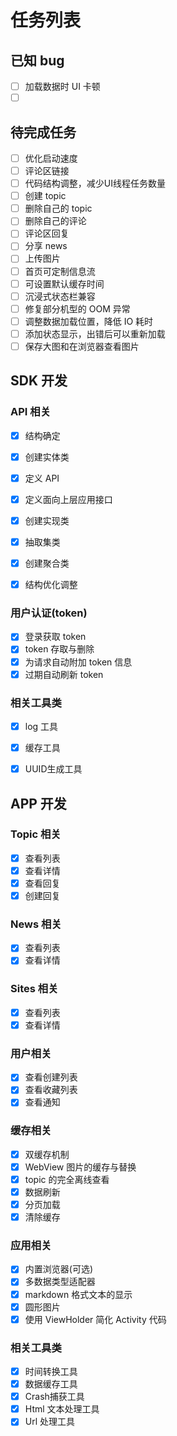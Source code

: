 # 任务列表

## 已知 bug

- [ ] 加载数据时 UI 卡顿
- [ ] ​

## 待完成任务

- [ ] 优化启动速度
- [ ] 评论区链接
- [ ] 代码结构调整，减少UI线程任务数量
- [ ] 创建 topic 
- [ ] 删除自己的 topic
- [ ] 删除自己的评论
- [ ] 评论区回复
- [ ] 分享 news
- [ ] 上传图片
- [ ] 首页可定制信息流
- [ ] 可设置默认缓存时间
- [ ] 沉浸式状态栏兼容
- [ ] 修复部分机型的 OOM 异常
- [ ] 调整数据加载位置，降低 IO 耗时
- [ ] 添加状态显示，出错后可以重新加载
- [ ] 保存大图和在浏览器查看图片

## SDK 开发

### API 相关

- [x] 结构确定
- [x] 创建实体类
- [x] 定义 API
- [x] 定义面向上层应用接口
- [x] 创建实现类
- [x] 抽取集类
- [x] 创建聚合类
- [x] 结构优化调整


### 用户认证(token)

- [x] 登录获取 token
- [x] token 存取与删除
- [x] 为请求自动附加 token 信息
- [x] 过期自动刷新 token

### 相关工具类

- [x] log 工具
- [x] 缓存工具
- [x] UUID生成工具




## APP 开发

### Topic 相关

- [x] 查看列表
- [x] 查看详情
- [x] 查看回复
- [x] 创建回复

### News 相关

- [x] 查看列表
- [x] 查看详情

### Sites 相关

- [x] 查看列表
- [x] 查看详情

### 用户相关

- [x] 查看创建列表
- [x] 查看收藏列表
- [x] 查看通知

### 缓存相关

- [x] 双缓存机制
- [x] WebView 图片的缓存与替换
- [x] topic 的完全离线查看
- [x] 数据刷新
- [x] 分页加载
- [x] 清除缓存

### 应用相关

- [x] 内置浏览器(可选)
- [x] 多数据类型适配器
- [x] markdown 格式文本的显示
- [x] 圆形图片
- [x] 使用 ViewHolder 简化 Activity 代码

### 相关工具类

- [x] 时间转换工具
- [x] 数据缓存工具
- [x] Crash捕获工具
- [x] Html 文本处理工具
- [x] Url 处理工具